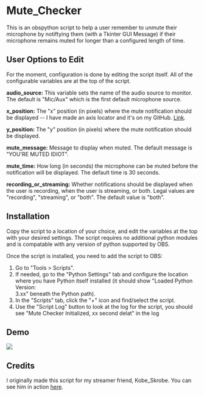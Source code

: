 # Mute_Checker
This is an obspython script to help a user remember to unmute their microphone by notiftying them (with a Tkinter GUI Message) if their microphone remains muted for longer than a configured length of time.

## User Options to Edit
For the moment, configuration is done by editing the script itself. All of the configurable variables are at the top of the script.

**audio_source:** This variable sets the name of the audio source to monitor. The default is "Mic/Aux" which is the first default microphone source.

**x_position:** The "x" position (in pixels) where the mute notification should be displayed -- I have made an axis locator and it's on my GitHub. [Link](https://github.com/Malik403/axis_locator).

**y_position:** The "y" position (in pixels) where the mute notification should be displayed.

**mute_message:** Message to display when muted. The default message is "YOU'RE MUTED IDIOT".

**mute_time:** How long (in seconds) the microphone can be muted before the notification will be displayed. The default time is 30 seconds.

**recording_or_streaming:** Whether notifications should be displayed when the user is recording, when the user is streaming, or both. Legal values are "recording", "streaming", or "both". The default value is "both".


## Installation
Copy the script to a location of your choice, and edit the variables at the top with your desired settings. The script requires no additional python modules and is compatable with any version of python supported by OBS.

Once the script is installed, you need to add the script to OBS:
1. Go to "Tools > Scripts".
2. If needed, go to the "Python Settings" tab and configure the location where you have Python itself installed (it should show "Loaded Python Version:     
   3.xx" beneath the Python path).
3. In the "Scripts" tab, click the "+" icon and find/select the script.
4. Use the "Script Log" button to look at the log for the script, you should see "Mute Checker Initialized, xx second delat" in the log


## Demo
![](https://github.com/Malik403/Mute_Checker/blob/main/Animation.gif)


## Credits
I originally made this script for my streamer friend, Kobe_Skrobe. You can see him in action [here](https://www.twitch.tv/kobeskrobe).
